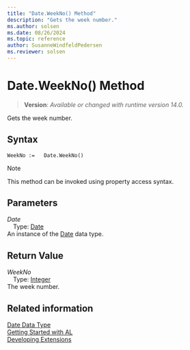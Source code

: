 ```yaml
---
title: "Date.WeekNo() Method"
description: "Gets the week number."
ms.author: solsen
ms.date: 08/26/2024
ms.topic: reference
author: SusanneWindfeldPedersen
ms.reviewer: solsen
---
```

[//]: # (START>DO_NOT_EDIT)
[//]: # (IMPORTANT:Do not edit any of the content between here and the END>DO_NOT_EDIT.)
[//]: # (Any modifications should be made in the .xml files in the ModernDev repo.)
# Date.WeekNo() Method
> **Version**: _Available or changed with runtime version 14.0._

Gets the week number.


## Syntax
```AL
WeekNo :=   Date.WeekNo()
```
> [!NOTE]
> This method can be invoked using property access syntax.
## Parameters
*Date*  
&emsp;Type: [Date](date-data-type.md)  
An instance of the [Date](date-data-type.md) data type.  

## Return Value
*WeekNo*  
&emsp;Type: [Integer](../integer/integer-data-type.md)  
The week number.


[//]: # (IMPORTANT: END>DO_NOT_EDIT)
## Related information
[Date Data Type](date-data-type.md)  
[Getting Started with AL](../../devenv-get-started.md)  
[Developing Extensions](../../devenv-dev-overview.md)